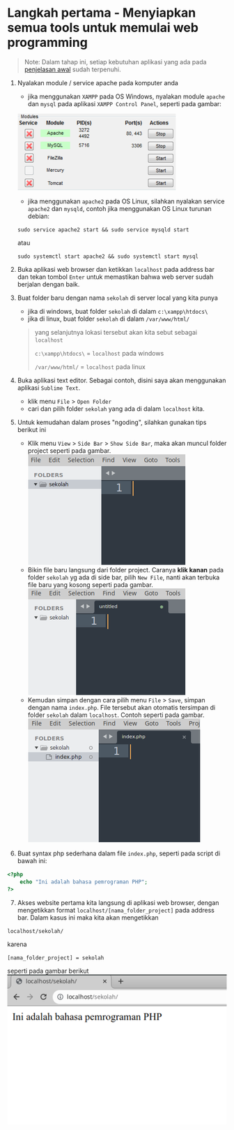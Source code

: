 # Langkah pertama - Menyiapkan semua tools untuk memulai web programming

>Note: Dalam tahap ini, setiap kebutuhan aplikasi yang ada pada [penjelasan awal](/README.md) sudah terpenuhi.

1. Nyalakan module / service apache pada komputer anda
    * jika menggunakan ``XAMPP`` pada OS Windows, nyalakan module ``apache`` dan ``mysql`` pada aplikasi ``XAMPP Control Panel``, seperti pada gambar:
        
    !["Start Module apache dan MySQL pada XAMPP"](/images/image1.png)


    * jika menggunakan ``apache2`` pada OS Linux, silahkan nyalakan service ``apache2`` dan ``mysqld``, contoh jika menggunakan OS Linux turunan debian:

    ```console
    sudo service apache2 start && sudo service mysqld start
    ```

    atau

    ```console
    sudo systemctl start apache2 && sudo systemctl start mysql
    ```
2. Buka aplikasi web browser dan ketikkan `localhost` pada address bar dan tekan tombol `Enter`  untuk memastikan bahwa web server sudah berjalan dengan baik.
3. Buat folder baru dengan nama `sekolah` di server local yang kita punya
    * jika di windows, buat folder `sekolah` di dalam `c:\xampp\htdocs\`
    * jika di linux, buat folder `sekolah` di dalam `/var/www/html/`
    > yang selanjutnya lokasi tersebut akan kita sebut sebagai `localhost`
    >
    > `c:\xampp\htdocs\` = `localhost` pada windows
    >
    > `/var/www/html/` = `localhost` pada linux
4. Buka aplikasi text editor. Sebagai contoh, disini saya akan menggunakan aplikasi `Sublime Text`.
    * klik menu `File` > `Open Folder`
    * cari dan pilih folder `sekolah` yang ada di dalam `localhost` kita.
5. Untuk kemudahan dalam proses "ngoding", silahkan gunakan tips berikut ini
    * Klik menu `View` > `Side Bar` > `Show Side Bar`, maka akan muncul folder project seperti pada gambar.
    ![Side bar pada sublime text](/images/image2.png)
    * Bikin file baru langsung dari folder project. Caranya **klik kanan** pada folder `sekolah` yg ada di side bar, pilih `New File`, nanti akan terbuka file baru yang kosong seperti pada gambar.
    ![New file dari folder pada sidebar](/images/image3.png)
    * Kemudan simpan dengan cara pilih menu `File` > `Save`, simpan dengan nama `index.php`. File tersebut akan otomatis tersimpan di folder `sekolah` dalam `localhost`. Contoh seperti pada gambar.
    ![index.php pada folder project](/images/image4.png)
6. Buat syntax php sederhana dalam file `index.php`, seperti pada script di bawah ini:
```php
<?php 
    echo "Ini adalah bahasa pemrograman PHP";
?>
``` 
7. Akses website pertama kita langsung di aplikasi web browser, dengan mengetikkan format `localhost/[nama_folder_project]` pada address bar. Dalam kasus ini maka kita akan mengetikkan
```url
localhost/sekolah/
```
karena
```
[nama_folder_project] = sekolah
```
seperti pada gambar berikut
![akses localhost/sekolah dari web browser](/images/image5.png)

